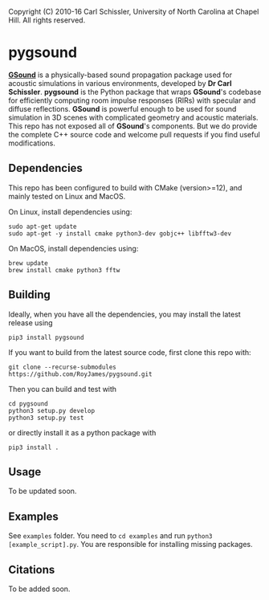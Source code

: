 Copyright (C) 2010-16 Carl Schissler, University of North Carolina at Chapel Hill.
All rights reserved.

pygsound
=====

[**GSound**](http://gamma.cs.unc.edu/GSOUND/) is a physically-based sound propagation package used for acoustic simulations in various environments, developed by **Dr Carl Schissler**. **pygsound** is the Python package that wraps **GSound**'s codebase for efficiently computing room impulse responses (RIRs) with specular and diffuse reflections. **GSound** is powerful enough to be used for sound simulation in 3D scenes with complicated geometry and acoustic materials. This repo has not exposed all of **GSound**'s components. But we do provide the complete C++ source code and welcome pull requests if you find useful modifications.

Dependencies
--------

This repo has been configured to build with CMake (version>=12), and mainly tested on Linux and MacOS. 

On Linux, install dependencies using:
```
sudo apt-get update
sudo apt-get -y install cmake python3-dev gobjc++ libfftw3-dev
```

On MacOS, install dependencies using:
```
brew update
brew install cmake python3 fftw
```

Building
--------

Ideally, when you have all the dependencies, you may install the latest release using
```
pip3 install pygsound
```

If you want to build from the latest source code, first clone this repo with:
```
git clone --recurse-submodules https://github.com/RoyJames/pygsound.git
``` 
Then you can build and test with
```
cd pygsound
python3 setup.py develop
python3 setup.py test
```
or directly install it as a python package with
```
pip3 install .
```

Usage
--------

To be updated soon.

Examples
--------

See `examples` folder. You need to `cd examples` and run `python3 [example_script].py`. You are responsible for installing missing packages.

Citations
--------

To be added soon.
